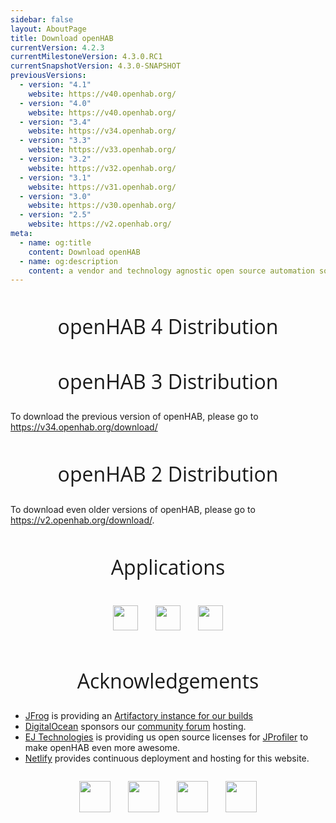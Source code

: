 ```yaml
---
sidebar: false
layout: AboutPage
title: Download openHAB
currentVersion: 4.2.3
currentMilestoneVersion: 4.3.0.RC1
currentSnapshotVersion: 4.3.0-SNAPSHOT
previousVersions:
  - version: "4.1"
    website: https://v40.openhab.org/
  - version: "4.0"
    website: https://v40.openhab.org/
  - version: "3.4"
    website: https://v34.openhab.org/
  - version: "3.3"
    website: https://v33.openhab.org/
  - version: "3.2"
    website: https://v32.openhab.org/
  - version: "3.1"
    website: https://v31.openhab.org/
  - version: "3.0"
    website: https://v30.openhab.org/
  - version: "2.5"
    website: https://v2.openhab.org/
meta:
  - name: og:title
    content: Download openHAB
  - name: og:description
    content: a vendor and technology agnostic open source automation software for your home
---
```


<style>
.big-title {
  font-family: 'Open Sans', sans-serif;
  font-size: 2rem;
  font-weight: 400;
  text-align: center;
}
.apps-buttons {
  display: flex;
  align-items: justify;
  align-content: center;
  justify-content: center;
}
@media (max-width: 480px) {
  .apps-buttons {
    text-align: center;
    align-self: center;
    flex-direction: column;
  }
}
.acknowledgements-logos {
  display: flex;
  flex-wrap: wrap;
  align-items: justify;
  align-content: center;
  justify-content: center;
}
</style>

<h2 class="big-title">openHAB 4 Distribution</h2>

<InstallInstructions />

<h2 class="big-title">openHAB 3 Distribution</h2>

To download the previous version of openHAB, please go to https://v34.openhab.org/download/

<h2 class="big-title">openHAB 2 Distribution</h2>

To download even older versions of openHAB, please go to https://v2.openhab.org/download/.

<h2 class="big-title">Applications</h2>


<div class="apps-buttons">
  <a target="_blank" href="https://play.google.com/store/apps/details?id=org.openhab.habdroid"><img style="padding: 1em" height="40" src="./images/android.svg" /></a>
  <a target="_blank" href="https://itunes.apple.com/us/app/openhab/id492054521?mt=8"><img style="padding: 1em" height="40" src="./images/ios.svg" /></a>
  <a target="_blank" href="https://www.microsoft.com/en-us/store/p/openhab/9nmq39ctwxgt"><img style="padding: 1em" height="40" src="./images/win10.png" /></a>
</div>


<h2 class="big-title">Acknowledgements</h2>

<ul>
<li><a href="https://www.jfrog.com">JFrog</a> is providing an <a href="https://openhab.jfrog.io">Artifactory instance for our builds</a></li>
<li><a href="https://www.digitalocean.com">DigitalOcean</a> sponsors our <a href="https://community.openhab.org/">community forum</a> hosting.</li>
<li><a href="https://www.ej-technologies.com/">EJ Technologies</a> is providing us open source licenses for <a href="https://www.ej-technologies.com/products/jprofiler/overview.html">JProfiler</a> to make openHAB even more awesome.</li>
<li><a href="https://www.netlify.com/">Netlify</a> provides continuous deployment and hosting for this website.</li>
</ul>

<div class="acknowledgements-logos">
  <a target="_blank" href="https://www.jfrog.com"><img style="padding: 1em" height="50" src="./images/acknowledgements/jfrog.svg" /></a>
  <a target="_blank" href="https://www.digitalocean.com"><img style="padding: 1em" height="50" src="./images/acknowledgements/digitalocean.png" /></a>
  <a target="_blank" href="https://www.ej-technologies.com/products/jprofiler/overview.html"><img style="padding: 1em" height="50" src="./images/acknowledgements/jprofiler.png" /></a>
  <a target="_blank" href="https://www.netlify.com"><img style="padding: 1em" height="50" src="./images/acknowledgements/netlify.svg" /></a>
</div>
